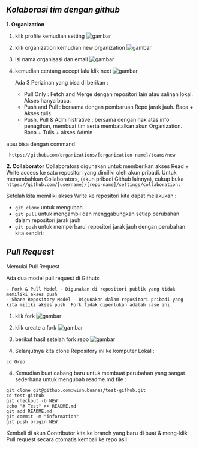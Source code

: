 ## ***Kolaborasi tim dengan github***

**1. Organization**
1. klik profile kemudian setting
![gambar](https://user-images.githubusercontent.com/111225906/184904153-c719551a-e023-40d9-b426-6fac35ec53b0.png)
2. klik organization kemudian new organization
![gambar](https://user-images.githubusercontent.com/111225906/184904392-64502eb1-0705-423f-8522-af6ab64d3f5f.png)
3. isi nama organisasi dan email
 ![gambar](https://user-images.githubusercontent.com/111225906/184904486-8e97f58b-d32e-4b92-894a-516419347ab3.png)
4. kemudian centang accept lalu klik next
 ![gambar](https://user-images.githubusercontent.com/111225906/184904617-133ca1e0-ee61-4c1a-8a16-e52123d56bc7.png)

 
    Ada 3 Perizinan yang bisa di berikan :

    - Pull Only : Fetch and Merge dengan repositori lain atau salinan lokal. Akses hanya baca.
    - Push and Pull : bersama dengan pembaruan Repo jarak jauh. Baca + Akses tulis
    - Push, Pull & Administrative : bersama dengan hak atas info penagihan, membuat tim serta membatalkan akun Organization. Baca + Tulis + akses Admin

atau bisa dengan command
```
 https://github.com/organizations/[organization-name]/teams/new
 ```
 
 **2. Collaborator**
 Collaborators digunakan untuk memberikan akses Read + Write access ke satu repositori yang dimiliki oleh akun pribadi. Untuk menambahkan Collaborators, (akun pribadi Github lainnya), cukup buka ```https://github.com/[username]/[repo-name]/settings/collaboration:```
 
Setelah kita memiliki akses Write ke repositori kita dapat melakukan :  
* ```git clone``` untuk mengubah
* ```git pull``` untuk mengambil dan menggabungkan setiap perubahan dalam repositori jarak jauh
* ```git push``` untuk memperbarui repositori jarak jauh dengan perubahan kita sendiri:

## ***Pull Request***
Memulai Pull Request

Ada dua model pull request di Github:

    - Fork & Pull Model - Digunakan di repositori publik yang tidak memiliki akses push
    - Share Repository Model - Digunakan dalam repositori pribadi yang kita miliki akses push. Fork tidak diperlukan adalah case ini.
    
1. klik fork
![gambar](https://user-images.githubusercontent.com/111225906/184915239-fd4201e9-f9be-4488-b29b-b3d969fff1d1.png)


2. klik create a fork
![gambar](https://user-images.githubusercontent.com/111225906/184915369-78798c72-6f7a-42e3-936a-20948528ca84.png)

3. berikut hasil setelah fork repo
![gambar](https://user-images.githubusercontent.com/111225906/184915617-6ecc4205-a5e2-4ca5-8654-9c8a5c83164c.png)


5. Selanjutnya kita clone Repository ini ke komputer Lokal :


```git Clone https://github.com/wisnubuanas/tes-github.git
cd Oreo
```
4. Kemudian buat cabang baru untuk membuat perubahan yang sangat sederhana untuk mengubah readme.md file :


```
git clone git@github.com:wisnubuanas/test-github.git
cd test-github
git checkout -b NEW
echo "# Test" >> README.md
git add README.md
git commit -m "information"
git push origin NEW
```

Kembali di akun Contributor kita ke branch yang baru di buat & meng-klik Pull request secara otomatis kembali ke repo asli : 


